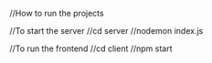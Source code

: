 //How to run the projects 

//To start the server 
//cd server
//nodemon index.js

//To run the frontend 
//cd client 
//npm start
